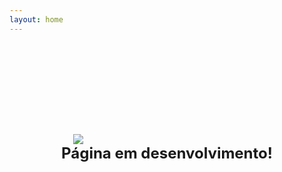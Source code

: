 ```yaml
---
layout: home
---
```

<div class="image-container">
    <img src="/img/todo.webp" style="max-width: 500px; min-width: 300px">
    <h1>Página em desenvolvimento!</h1>
</div>

<style scoped lang="scss">
    .image-container {
        margin-top: 4vh;
        display: flex;
        align-items: center;
        justify-content: center;
    }

    .image-container > h1 {
        margin: 0;
        padding: 0;
        text-align: center;
        font-size: 2rem;
        font-weight: bolder;
    }

    @media (max-width: 1280px) {
        .image-container {
            min-width: 300px;
            flex-direction: column;
        }

        .image-container > img {
            padding: 0 40px 0 40px;
        }

        .image-container > h1 {
            font-size: 1.5rem;
            font-weight: bold;
        }
    }

</style>

